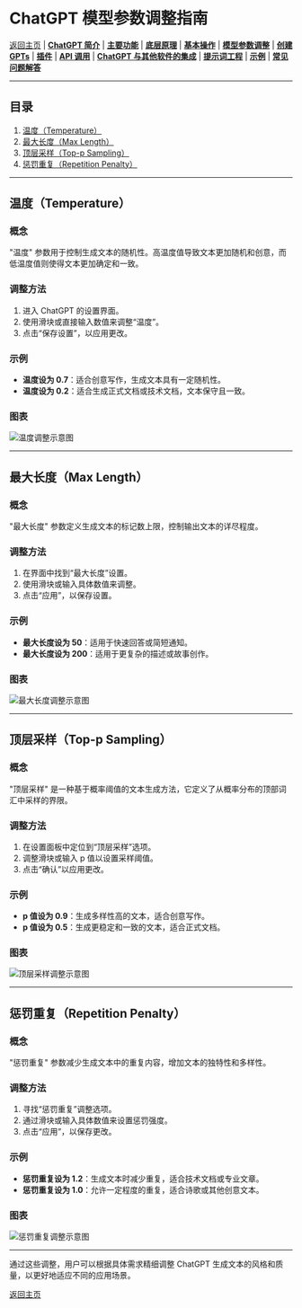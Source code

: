 # ChatGPT 模型参数调整指南

[返回主页](../README.md) | [**ChatGPT 简介**](ChatGPT-Introduction.md) | [**主要功能**](ChatGPT-Key%20Features.md) | [**底层原理**](ChatGPT-Underlying%20Principles.md) | [**基本操作**](ChatGPT-Basic%20Operations.md) | [**模型参数调整**](ChatGPT-Model%20Parameter%20Adjustment.md) | [**创建 GPTs**](ChatGPT-Creating%20GPTs.md) | [**插件**](ChatGPT-Plugins.md) | [**API 调用**](ChatGPT-API%20Calls.md) | [**ChatGPT 与其他软件的集成**](ChatGPT%20+%20Other%20Software.md) | [**提示词工程**](ChatGPT-Prompt%20Engineering.md) | [**示例**](ChatGPT-Examples.md) | [**常见问题解答**](ChatGPT-FAQ%20(Frequently%20Asked%20Questions).md)

---

## 目录
1. [温度（Temperature）](#温度temperature)
2. [最大长度（Max Length）](#最大长度max-length)
3. [顶层采样（Top-p Sampling）](#顶层采样top-p-sampling)
4. [惩罚重复（Repetition Penalty）](#惩罚重复repetition-penalty)

---

## 温度（Temperature）

### 概念
"温度" 参数用于控制生成文本的随机性。高温度值导致文本更加随机和创意，而低温度值则使得文本更加确定和一致。

### 调整方法
1. 进入 ChatGPT 的设置界面。
2. 使用滑块或直接输入数值来调整“温度”。
3. 点击“保存设置”，以应用更改。

### 示例
- **温度设为 0.7**：适合创意写作，生成文本具有一定随机性。
- **温度设为 0.2**：适合生成正式文档或技术文档，文本保守且一致。

### 图表
![温度调整示意图](https://example.com/temperature-adjustment-chart.png)

---

## 最大长度（Max Length）

### 概念
"最大长度" 参数定义生成文本的标记数上限，控制输出文本的详尽程度。

### 调整方法
1. 在界面中找到“最大长度”设置。
2. 使用滑块或输入具体数值来调整。
3. 点击“应用”，以保存设置。

### 示例
- **最大长度设为 50**：适用于快速回答或简短通知。
- **最大长度设为 200**：适用于更复杂的描述或故事创作。

### 图表
![最大长度调整示意图](https://example.com/max-length-adjustment-chart.png)

---

## 顶层采样（Top-p Sampling）

### 概念
"顶层采样" 是一种基于概率阈值的文本生成方法，它定义了从概率分布的顶部词汇中采样的界限。

### 调整方法
1. 在设置面板中定位到“顶层采样”选项。
2. 调整滑块或输入 p 值以设置采样阈值。
3. 点击“确认”以应用更改。

### 示例
- **p 值设为 0.9**：生成多样性高的文本，适合创意写作。
- **p 值设为 0.5**：生成更稳定和一致的文本，适合正式文档。

### 图表
![顶层采样调整示意图](https://example.com/top-p-sampling-adjustment-chart.png)

---

## 惩罚重复（Repetition Penalty）

### 概念
"惩罚重复" 参数减少生成文本中的重复内容，增加文本的独特性和多样性。

### 调整方法
1. 寻找“惩罚重复”调整选项。
2. 通过滑块或输入具体数值来设置惩罚强度。
3. 点击“应用”，以保存更改。

### 示例
- **惩罚重复设为 1.2**：生成文本时减少重复，适合技术文档或专业文章。
- **惩罚重复设为 1.0**：允许一定程度的重复，适合诗歌或其他创意文本。

### 图表
![惩罚重复调整示意图](https://example.com/repetition-penalty-adjustment-chart.png)

---

通过这些调整，用户可以根据具体需求精细调整 ChatGPT 生成文本的风格和质量，以更好地适应不同的应用场景。

[返回主页](../README.md)

